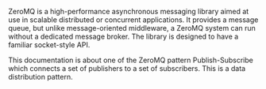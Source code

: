 ZeroMQ is a high-performance asynchronous messaging library aimed at use in scalable distributed or concurrent applications.
It provides a message queue, but unlike message-oriented middleware, a ZeroMQ system can run without a dedicated message broker.
The library is designed to have a familiar socket-style API.

This documentation is about one of the ZeroMQ pattern Publish-Subscribe which connects a set of publishers to a set of
subscribers. This is a data distribution pattern.